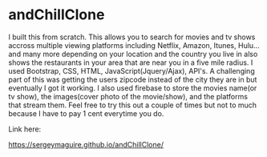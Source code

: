 # andChillClone
I built this from scratch.  This allows you to search for movies and tv shows accross multiple viewing platforms including Netflix, Amazon, Itunes, Hulu... and many more depending on your location and the country you live in also shows the restaurants in your area that are near you in a five mile radius.  I used Bootstrap, CSS, HTML, JavaScript(Jquery/Ajax), API's.  A challenging part of this was getting the users zipcode instead of the city they are in but eventually I got it working.  I also used firebase to store the movies name(or tv show), the images(cover photo of the movie/show), and the platforms that stream them.  Feel free to try this out a couple of times but not to much because I have to pay 1 cent everytime you do.

Link here: 

https://sergeymaguire.github.io/andChillClone/
